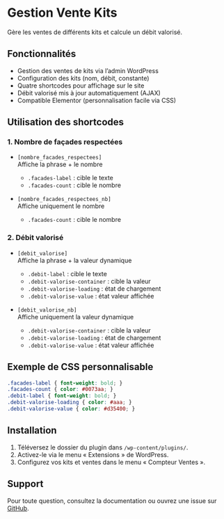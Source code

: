 # Gestion Vente Kits

Gère les ventes de différents kits et calcule un débit valorisé.

## Fonctionnalités

- Gestion des ventes de kits via l’admin WordPress
- Configuration des kits (nom, débit, constante)
- Quatre shortcodes pour affichage sur le site
- Débit valorisé mis à jour automatiquement (AJAX)
- Compatible Elementor (personnalisation facile via CSS)

## Utilisation des shortcodes

### 1. Nombre de façades respectées

- `[nombre_facades_respectees]`  
  Affiche la phrase + le nombre  
  - `.facades-label` : cible le texte  
  - `.facades-count` : cible le nombre

- `[nombre_facades_respectees_nb]`  
  Affiche uniquement le nombre  
  - `.facades-count` : cible le nombre

### 2. Débit valorisé

- `[debit_valorise]`  
  Affiche la phrase + la valeur dynamique  
  - `.debit-label` : cible le texte  
  - `.debit-valorise-container` : cible la valeur  
  - `.debit-valorise-loading` : état de chargement  
  - `.debit-valorise-value` : état valeur affichée

- `[debit_valorise_nb]`  
  Affiche uniquement la valeur dynamique  
  - `.debit-valorise-container` : cible la valeur  
  - `.debit-valorise-loading` : état de chargement  
  - `.debit-valorise-value` : état valeur affichée

## Exemple de CSS personnalisable

```css
.facades-label { font-weight: bold; }
.facades-count { color: #0073aa; }
.debit-label { font-weight: bold; }
.debit-valorise-loading { color: #aaa; }
.debit-valorise-value { color: #d35400; }
```

## Installation

1. Téléversez le dossier du plugin dans `/wp-content/plugins/`.
2. Activez-le via le menu « Extensions » de WordPress.
3. Configurez vos kits et ventes dans le menu « Compteur Ventes ».

## Support

Pour toute question, consultez la documentation ou ouvrez une issue sur [GitHub](https://github.com/hadrien-samouillan/compteur-ventes-kits).
